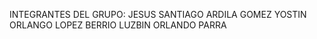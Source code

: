 INTEGRANTES DEL GRUPO:
JESUS SANTIAGO ARDILA GOMEZ
YOSTIN ORLANGO LOPEZ BERRIO
LUZBIN ORLANDO PARRA
